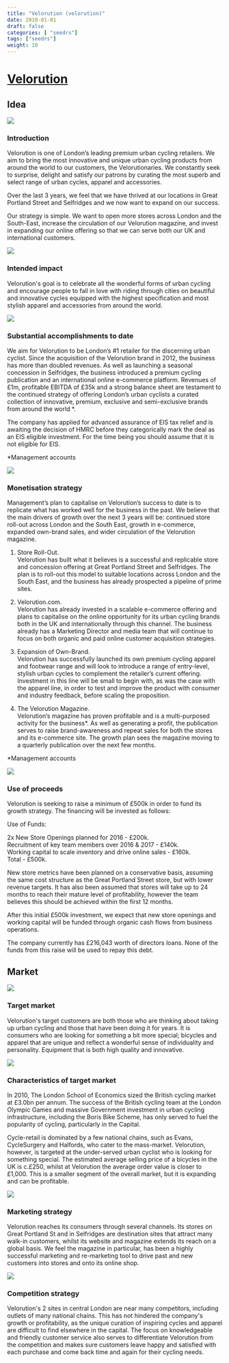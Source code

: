 ```yaml
---
title: "Velorution (velorution)"
date: 2010-01-01
draft: false
categories: [ "seedrs"]
tags: ["seedrs"]
weight: 10
---
```


# [Velorution](https://www.seedrs.com/velorution)

## Idea

![](/img/seedrs/uploads/startup/section_image/image/7376/2wkwf1ph2h8ar1chh3tqrvjfk9dng8a/Picture-5.jpg?rect=0%2C-4%2C509%2C400&w=600&fit=clip&s=5a251f00db1d3569129b24142ef72421)

### Introduction

Velorution is one of London’s leading premium urban cycling retailers. We aim to bring the most innovative and unique urban cycling products from around the world to our customers, the Velorutionaries. We constantly seek to surprise, delight and satisfy our patrons by curating the most superb and select range of urban cycles, apparel and accessories.

Over the last 3 years, we feel that we have thrived at our locations in Great Portland Street and Selfridges and we now want to expand on our success.

Our strategy is simple. We want to open more stores across London and the South-East, increase the circulation of our Velorution magazine, and invest in expanding our online offering so that we can serve both our UK and international customers.

![](/img/seedrs/uploads/startup/section_image/image/7377/f6phqd9tb6ikktvu960di9g9vb0d4a8/Picture-7.jpg?rect=0%2C1%2C511%2C398&w=600&fit=clip&s=932f6e029c950474d75663a39d2791cd)

### Intended impact

Velorution's goal is to celebrate all the wonderful forms of urban cycling and encourage people to fall in love with riding through cities on beautiful and innovative cycles equipped with the highest specification and most stylish apparel and accessories from around the world.

![](/img/seedrs/uploads/startup/section_image/image/7380/8u2ihke3ytzn8rfbirgsszrhd1o7wyd/Picture-6.jpg?rect=0%2C-4%2C511%2C400&w=600&fit=clip&s=7c1990e07318d846e37e7d203cc960b7)

### Substantial accomplishments to date

We aim for Velorution to be London’s #1 retailer for the discerning urban cyclist. Since the acquisition of the Velorution brand in 2012, the business has more than doubled revenues. As well as launching a seasonal concession in Selfridges, the business introduced a premium cycling publication and an international online e-commerce platform. Revenues of £1m, profitable EBITDA of £35k and a strong balance sheet are testament to the continued strategy of offering London’s urban cyclists a curated collection of innovative, premium, exclusive and semi-exclusive brands from around the world *.

The company has applied for advanced assurance of EIS tax relief and is awaiting the decision of HMRC before they categorically mark the deal as an EIS eligible investment. For the time being you should assume that it is not eligible for EIS.

*Management accounts

![](/img/seedrs/uploads/startup/section_image/image/7379/eg5lmj6vjnms0wcrd485ll3uw8vsp8g/Picture-1.jpg?rect=1%2C-4%2C509%2C400&w=600&fit=clip&s=893fc7cc5ca027cd7bcb0780cf5a295a)

### Monetisation strategy

Management’s plan to capitalise on Velorution’s success to date is to replicate what has worked well for the business in the past. We believe that the main drivers of growth over the next 3 years will be: continued store roll-out across London and the South East, growth in e-commerce, expanded own-brand sales, and wider circulation of the Velorution magazine.

1. Store Roll-Out. <br>Velorution has built what it believes is a successful and replicable store and concession offering at Great Portland Street and Selfridges. The plan is to roll-out this model to suitable locations across London and the South East, and the business has already prospected a pipeline of prime sites.

2. Velorution.com. <br>Velorution has already invested in a scalable e-commerce offering and plans to capitalise on the online opportunity for its urban cycling brands both in the UK and internationally through this channel. The business already has a Marketing Director and media team that will continue to focus on both organic and paid online customer acquisition strategies.

3. Expansion of Own-Brand. <br>Velorution has successfully launched its own premium cycling apparel and footwear range and will look to introduce a range of entry-level, stylish urban cycles to complement the retailer’s current offering. Investment in this line will be small to begin with, as was the case with the apparel line, in order to test and improve the product with consumer and industry feedback, before scaling the proposition.

4. The Velorution Magazine. <br>Velorution’s magazine has proven profitable and is a multi-purposed activity for the business*. As well as generating a profit, the publication serves to raise brand-awareness and repeat sales for both the stores and its e-commerce site. The growth plan sees the magazine moving to a quarterly publication over the next few months.

*Management accounts

![](/img/seedrs/uploads/startup/section_image/image/7385/dlguahsude6iak89mjirygagcuoyuk7/Picture-8.jpg?rect=0%2C-4%2C511%2C400&w=600&fit=clip&s=16f81f65aca26681a555a5213cfb493a)

### Use of proceeds

Velorution is seeking to raise a minimum of £500k in order to fund its growth strategy. The financing will be invested as follows:

Use of Funds:

2x New Store Openings planned for 2016 - £200k. <br>Recruitment of key team members over 2016 &amp; 2017 - £140k. <br>Working capital to scale inventory and drive online sales - £160k. <br>Total - £500k.

New store metrics have been planned on a conservative basis, assuming the same cost structure as the Great Portland Street store, but with lower revenue targets. It has also been assumed that stores will take up to 24 months to reach their mature level of profitability, however the team believes this should be achieved within the first 12 months.

After this initial £500k investment, we expect that new store openings and working capital will be funded through organic cash flows from business operations.

The company currently has £216,043 worth of directors loans. None of the funds from this raise will be used to repay this debt.

## Market

![](https://seedrs.imgix.net/uploads/startup/section_image/image/7383/imyvgx74z70ltw879ir6o5icgs6ax4k/Picture-4.jpg?rect=3%2C-4%2C507%2C400&w=600&fit=clip&s=5ba6ba015fa672ff42fea2de6ff4fc20)

### Target market

Velorution's target customers are both those who are thinking about taking up urban cycling and those that have been doing it for years. It is consumers who are looking for something a bit more special; bicycles and apparel that are unique and reflect a wonderful sense of individuality and personality. Equipment that is both high quality and innovative.

![](https://seedrs.imgix.net/uploads/startup/section_image/image/7384/4scy4clt2qw3kec474fvw7vpe0zl939/Picture-3.jpg?rect=0%2C-4%2C511%2C400&w=600&fit=clip&s=270164154762cd249fd304aee5ee8ddb)

### Characteristics of target market

In 2010, The London School of Economics sized the British cycling market at £3.0bn per annum. The success of the British cycling team at the London Olympic Games and massive Government investment in urban cycling infrastructure, including the Boris Bike Scheme, has only served to fuel the popularity of cycling, particularly in the Capital.

Cycle-retail is dominated by a few national chains, such as Evans, CycleSurgery and Halfords, who cater to the mass-market. Velorution, however, is targeted at the under-served urban cyclist who is looking for something special. The estimated average selling price of a bicycles in the UK is c.£250, whilst at Velorution the average order value is closer to £1,000. This is a smaller segment of the overall market, but it is expanding and can be profitable.

![](https://seedrs.imgix.net/uploads/startup/section_image/image/7381/rfdi3l8htb014k4p3mclm4s9obnvyu8/Picture-10.jpg?rect=0%2C-4%2C507%2C400&w=600&fit=clip&s=919327bb3289a8df610429faf63d6a67)

### Marketing strategy

Velorution reaches its consumers through several channels. Its stores on Great Portland St and in Selfridges are destination sites that attract many walk-in customers, whilst its website and magazine extends its reach on a global basis. We feel the magazine in particular, has been a highly successful marketing and re-marketing tool to drive past and new customers into stores and onto its online shop.

![](https://seedrs.imgix.net/uploads/startup/section_image/image/7382/gjt1nmryp3guv5034njldubopb9i7jm/Picture-9.jpg?rect=0%2C-4%2C511%2C400&w=600&fit=clip&s=68ea10a7bef6c8933fb3349b5175f41a)

### Competition strategy

Velorution's 2 sites in central London are near many competitors, including outlets of many national chains. This has not hindered the company's growth or profitability, as the unique curation of inspiring cycles and apparel are difficult to find elsewhere in the capital. The focus on knowledgeable and friendly customer service also serves to differentiate Velorution from the competition and makes sure customers leave happy and satisfied with each purchase and come back time and again for their cycling needs.

